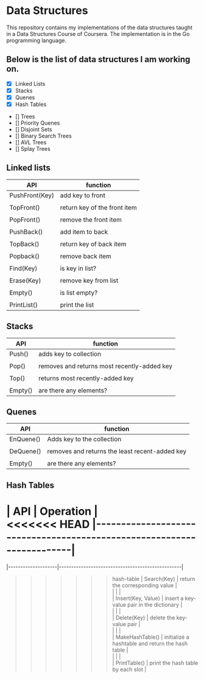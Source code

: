 # Data Structures

This repository contains my implementations of the data structures taught in a Data Structures Course of Coursera. The implementation is in the Go programming language.

## Below is the list of data structures I am working on.

- [X] Linked Lists
- [X] Stacks
- [X] Quenes
- [X] Hash Tables
- [] Trees
- [] Priority Quenes
- [] Disjoint Sets
- [] Binary Search Trees
- [] AVL Trees
- [] Splay Trees

## Linked lists 

| API                  | function                     |  
|----------------------|------------------------------|  
| PushFront(Key)       | add key to front             |  
|                      |                              |  
| TopFront()           | return key of the front item |  
|                      |                              |  
| PopFront()           | remove the front item        |  
|                      |                              |  
| PushBack()           | add item to back             |  
|                      |                              |  
| TopBack()            | return key of back item      |  
|                      |                              |  
| Popback()            | remove back item             |  
|                      |                              |  
| Find(Key)            | is key in list?              |  
|                      |                              |  
| Erase(Key)           | remove key from list         |  
|                      |                              |  
| Empty()              | is list empty?               |  
|                      |                              |  
| PrintList()          | print the list               |  

## Stacks 

| API     | function                                    |  
|---------|---------------------------------------------|  
| Push()  | adds key to collection                      |  
|         |                                             |  
| Pop()   | removes and returns most recently-added key |  
|         |                                             |  
| Top()   | returns most recently-added key             |  
|         |                                             |  
| Empty() | are there any elements?                     |  

## Quenes 

| API       | function                                       |  
|-----------|------------------------------------------------|  
| EnQuene() | Adds key to the collection                     |  
|           |                                                |  
| DeQuene() | removes and returns the least recent-added key |  
|           |                                                |  
| Empty()   | are there any elements?                        |  


## Hash Tables 

| API                | Operation                                        |  
<<<<<<< HEAD
|-----------------------------------------------------------------------|  
=======
|--------------------|--------------------------------------------------|  
>>>>>>> hash-table
| Search(Key)        | return the corresponding value                   |  
|                    |                                                  |  
| Insert(Key, Value) | insert a key-value pair in the dictionary        |  
|                    |                                                  |  
| Delete(Key)        | delete the key-value pair                        |  
|                    |                                                  |  
| MakeHashTable()    | initialize a hashtable and return the hash table |  
|                    |                                                  |  
| PrintTable()       | print the hash table by each slot                |  
